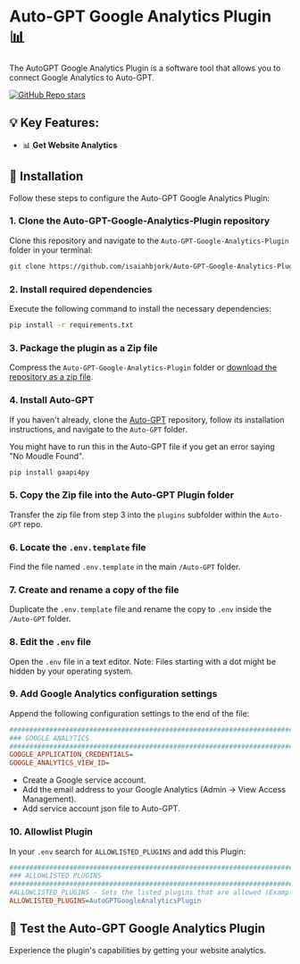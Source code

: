 # Auto-GPT Google Analytics Plugin 📊
The AutoGPT Google Analytics Plugin is a software tool that allows you to connect Google Analytics to Auto-GPT.

[![GitHub Repo stars](https://img.shields.io/github/stars/isaiahbjork/Auto-GPT-Google-Analytics-Plugin?style=social)](https://github.com/isaiahbjork/Auto-GPT-Google-Analytics-Plugin/stargazers)



## 💡 Key Features:
- 📊 **Get Website Analytics**

## 🔧 Installation

Follow these steps to configure the Auto-GPT Google Analytics Plugin:

### 1. Clone the Auto-GPT-Google-Analytics-Plugin repository
Clone this repository and navigate to the `Auto-GPT-Google-Analytics-Plugin` folder in your terminal:

```bash
git clone https://github.com/isaiahbjork/Auto-GPT-Google-Analytics-Plugin.git
```

### 2. Install required dependencies
Execute the following command to install the necessary dependencies:

```bash
pip install -r requirements.txt
```

### 3. Package the plugin as a Zip file
Compress the `Auto-GPT-Google-Analytics-Plugin` folder or [download the repository as a zip file](https://github.com/isaiahbjork/Auto-GPT-Google-Analytics-Plugin/archive/refs/heads/master.zip).

### 4. Install Auto-GPT
If you haven't already, clone the [Auto-GPT](https://github.com/Significant-Gravitas/Auto-GPT) repository, follow its installation instructions, and navigate to the `Auto-GPT` folder.

You might have to run this in the Auto-GPT file if you get an error saying "No Moudle Found".

```bash
pip install gaapi4py
```

### 5. Copy the Zip file into the Auto-GPT Plugin folder
Transfer the zip file from step 3 into the `plugins` subfolder within the `Auto-GPT` repo.

### 6. Locate the `.env.template` file
Find the file named `.env.template` in the main `/Auto-GPT` folder.

### 7. Create and rename a copy of the file
Duplicate the `.env.template` file and rename the copy to `.env` inside the `/Auto-GPT` folder.

### 8. Edit the `.env` file
Open the `.env` file in a text editor. Note: Files starting with a dot might be hidden by your operating system.

### 9. Add Google Analytics configuration settings
Append the following configuration settings to the end of the file:

```ini
################################################################################
### GOOGLE ANALYTICS
################################################################################
GOOGLE_APPLICATION_CREDENTIALS=
GOOGLE_ANALYTICS_VIEW_ID=
```
- Create a Google service account.
- Add the email address to your Google Analytics (Admin -> View Access Management).
- Add service account json file to Auto-GPT.

### 10. Allowlist Plugin
In your `.env` search for `ALLOWLISTED_PLUGINS` and add this Plugin:

```ini
################################################################################
### ALLOWLISTED PLUGINS
################################################################################
#ALLOWLISTED_PLUGINS - Sets the listed plugins that are allowed (Example: plugin1,plugin2,plugin3)
ALLOWLISTED_PLUGINS=AutoGPTGoogleAnalyticsPlugin
```

## 🧪 Test the Auto-GPT Google Analytics Plugin

Experience the plugin's capabilities by getting your website analytics.


